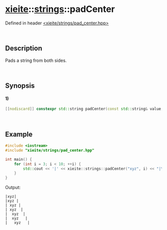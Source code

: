 # [xieite](../../xieite.md)\:\:[strings](../../strings.md)\:\:padCenter
Defined in header [<xieite/strings/pad_center.hpp>](../../../include/xieite/strings/pad_center.hpp)

&nbsp;

## Description
Pads a string from both sides.

&nbsp;

## Synopsis
#### 1)
```cpp
[[nodiscard]] constexpr std::string padCenter(const std::string& value, std::size_t size, char padding = ' ', bool alignFront = true) noexcept;
```

&nbsp;

## Example
```cpp
#include <iostream>
#include "xieite/strings/pad_center.hpp"

int main() {
    for (int i = 3; i < 10; ++i) {
        std::cout << '|' << xieite::strings::padCenter("xyz", i) << "|\n";
    }
}
```
Output:
```
|xyz|
|xyz |
| xyz |
| xyz  |
|  xyz  |
|  xyz   |
|   xyz   |
```
